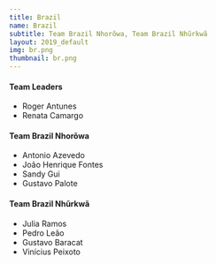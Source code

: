 ```yaml
---
title: Brazil
name: Brazil
subtitle: Team Brazil Nhorõwa, Team Brazil Nhũrkwã
layout: 2019_default
img: br.png
thumbnail: br.png
---
```


#### Team Leaders
* Roger Antunes
* Renata Camargo

#### Team Brazil Nhorõwa
* Antonio Azevedo
* João Henrique Fontes
* Sandy Gui
* Gustavo Palote

#### Team Brazil Nhũrkwã
* Julia Ramos
* Pedro Leão
* Gustavo Baracat
* Vinícius Peixoto
